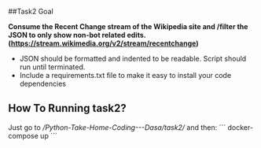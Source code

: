 ##Task2 Goal

**Consume the Recent Change stream of the Wikipedia site and /filter the JSON to only show non-bot related edits. (https://stream.wikimedia.org/v2/stream/recentchange)**

* JSON should be formatted and indented to be readable. Script should run until
terminated.
* Include a requirements.txt file to make it easy to install your code
dependencies

## How To Running task2?
Just go to */Python-Take-Home-Coding---Dasa/task2/* and then:
´´´
    docker-compose up
´´´